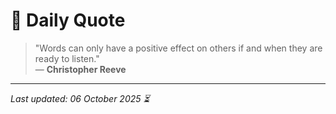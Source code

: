 # 📜 Daily Quote

> "Words can only have a positive effect on others if and when they are ready to listen."  
> — **Christopher Reeve**

---

_Last updated: 06 October 2025 ⏳_
